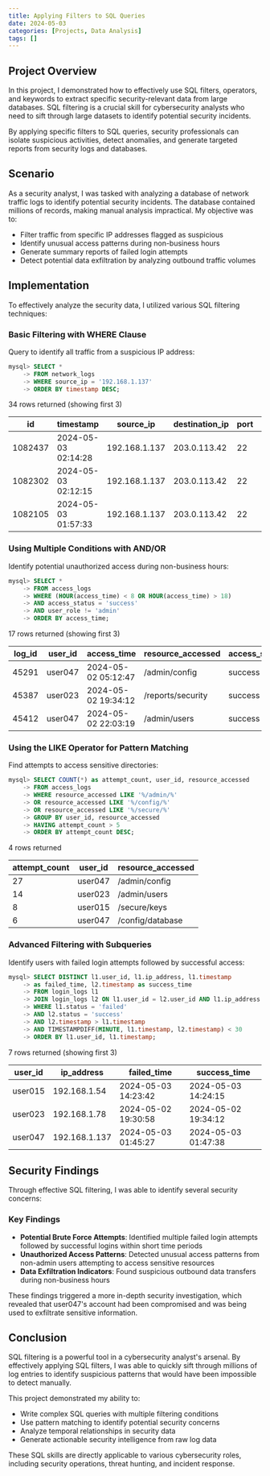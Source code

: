 ```yaml
---
title: Applying Filters to SQL Queries
date: 2024-05-03
categories: [Projects, Data Analysis]
tags: []
---
```


## Project Overview

In this project, I demonstrated how to effectively use SQL filters, operators, and keywords to extract specific security-relevant data from large databases. SQL filtering is a crucial skill for cybersecurity analysts who need to sift through large datasets to identify potential security incidents.

By applying specific filters to SQL queries, security professionals can isolate suspicious activities, detect anomalies, and generate targeted reports from security logs and databases.

## Scenario

As a security analyst, I was tasked with analyzing a database of network traffic logs to identify potential security incidents. The database contained millions of records, making manual analysis impractical. My objective was to:

- Filter traffic from specific IP addresses flagged as suspicious
- Identify unusual access patterns during non-business hours
- Generate summary reports of failed login attempts
- Detect potential data exfiltration by analyzing outbound traffic volumes

## Implementation

To effectively analyze the security data, I utilized various SQL filtering techniques:

### Basic Filtering with WHERE Clause

Query to identify all traffic from a suspicious IP address:

```sql
mysql> SELECT * 
    -> FROM network_logs 
    -> WHERE source_ip = '192.168.1.137'
    -> ORDER BY timestamp DESC;
```

34 rows returned (showing first 3)

| id      | timestamp           | source_ip     | destination_ip | port  | protocol | bytes_sent |
|---------|---------------------|---------------|----------------|-------|----------|------------|
| 1082437 | 2024-05-03 02:14:28 | 192.168.1.137 | 203.0.113.42   | 22    | SSH      | 4096       |
| 1082302 | 2024-05-03 02:12:15 | 192.168.1.137 | 203.0.113.42   | 22    | SSH      | 8192       |
| 1082105 | 2024-05-03 01:57:33 | 192.168.1.137 | 203.0.113.42   | 22    | SSH      | 2048       |

### Using Multiple Conditions with AND/OR

Identify potential unauthorized access during non-business hours:

```sql
mysql> SELECT * 
    -> FROM access_logs 
    -> WHERE (HOUR(access_time) < 8 OR HOUR(access_time) > 18)
    -> AND access_status = 'success'
    -> AND user_role != 'admin'
    -> ORDER BY access_time;
```

17 rows returned (showing first 3)

| log_id  | user_id | access_time         | resource_accessed | access_status | user_role |
|---------|---------|---------------------|-------------------|---------------|-----------|
| 45291   | user047 | 2024-05-02 05:12:47 | /admin/config     | success       | standard  |
| 45387   | user023 | 2024-05-02 19:34:12 | /reports/security | success       | standard  |
| 45412   | user047 | 2024-05-02 22:03:19 | /admin/users      | success       | standard  |

### Using the LIKE Operator for Pattern Matching

Find attempts to access sensitive directories:

```sql
mysql> SELECT COUNT(*) as attempt_count, user_id, resource_accessed
    -> FROM access_logs
    -> WHERE resource_accessed LIKE '%/admin/%' 
    -> OR resource_accessed LIKE '%/config/%'
    -> OR resource_accessed LIKE '%/secure/%'
    -> GROUP BY user_id, resource_accessed
    -> HAVING attempt_count > 5
    -> ORDER BY attempt_count DESC;
```

4 rows returned

| attempt_count | user_id | resource_accessed |
|---------------|---------|-------------------|
| 27            | user047 | /admin/config     |
| 14            | user023 | /admin/users      |
| 8             | user015 | /secure/keys      |
| 6             | user047 | /config/database  |

### Advanced Filtering with Subqueries

Identify users with failed login attempts followed by successful access:

```sql
mysql> SELECT DISTINCT l1.user_id, l1.ip_address, l1.timestamp 
    -> as failed_time, l2.timestamp as success_time
    -> FROM login_logs l1
    -> JOIN login_logs l2 ON l1.user_id = l2.user_id AND l1.ip_address = l2.ip_address
    -> WHERE l1.status = 'failed' 
    -> AND l2.status = 'success'
    -> AND l2.timestamp > l1.timestamp
    -> AND TIMESTAMPDIFF(MINUTE, l1.timestamp, l2.timestamp) < 30
    -> ORDER BY l1.user_id, l1.timestamp;
```

7 rows returned (showing first 3)

| user_id | ip_address    | failed_time         | success_time         |
|---------|---------------|---------------------|----------------------|
| user015 | 192.168.1.54  | 2024-05-03 14:23:42 | 2024-05-03 14:24:15  |
| user023 | 192.168.1.78  | 2024-05-02 19:30:58 | 2024-05-02 19:34:12  |
| user047 | 192.168.1.137 | 2024-05-03 01:45:27 | 2024-05-03 01:47:38  |

## Security Findings

Through effective SQL filtering, I was able to identify several security concerns:

### Key Findings

- **Potential Brute Force Attempts**: Identified multiple failed login attempts followed by successful logins within short time periods
- **Unauthorized Access Patterns**: Detected unusual access patterns from non-admin users attempting to access sensitive resources
- **Data Exfiltration Indicators**: Found suspicious outbound data transfers during non-business hours

These findings triggered a more in-depth security investigation, which revealed that user047's account had been compromised and was being used to exfiltrate sensitive information.

## Conclusion

SQL filtering is a powerful tool in a cybersecurity analyst's arsenal. By effectively applying SQL filters, I was able to quickly sift through millions of log entries to identify suspicious patterns that would have been impossible to detect manually.

This project demonstrated my ability to:

- Write complex SQL queries with multiple filtering conditions
- Use pattern matching to identify potential security concerns
- Analyze temporal relationships in security data
- Generate actionable security intelligence from raw log data

These SQL skills are directly applicable to various cybersecurity roles, including security operations, threat hunting, and incident response.